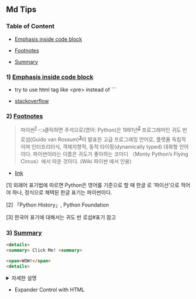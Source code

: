 ## Md Tips

### Table of Content

- [Emphasis inside code block](#1-emphasis-inside-code-block)

- [Footnotes](#2-footnotes)

- [Summary](#3-summary)

### 1) [Emphasis inside code block](#1-emphasis-inside-code-block)

- try to use html tag like \<pre> instead of \`\`\`

- [stackoverflow](https://stackoverflow.com/questions/24663685/add-emphasis-github-flavored-markdown-within-code-block)

### 2) [Footnotes](#2-footnotes)

> 파이썬<sup>[1](#footnote_1)</sup> 👈클릭하면 주석으로(영어: Python)은 1991년<sup>[2](#footnote_2)</sup> 프로그래머인 귀도 반 로섬(Guido van Rossum)<sup>[3](#footnote_3)</sup>이 발표한 고급 프로그래밍 언어로, 플랫폼 독립적이며 인터프리터식, 객체지향적, 동적 타이핑(dynamically typed) 대화형 언어이다. 파이썬이라는 이름은 귀도가 좋아하는 코미디 〈Monty Python’s Flying Circus〉에서 따온 것이다. (Wiki 파이썬 에서 인용)

- [link](https://lynmp.com/ko/article/nu86c16d8f09c9fbd8)

<a name="footnote_1">[1]</a> 외래어 표기법에 따르면 Python은 영어를 기준으로 할 때 한글
로 ‘파이선’으로 적어야 하나, 정식으로 채택된 한글 표기는 파이썬이다.

<a name="footnote_2">[2]</a> 「Python History」, Python Foundation

<a name="footnote_3">[3]</a> 한국어 표기에 대해서는 귀도 반 로섬#표기 참고

### 3) [Summary](#3-Summary)

```html
<details>
<summary> Click Me! <summary>

<span>WOW!</span>
<details>
```

<details>
<summary>자세한 설명</summary>

<span>WOW!</span>
</details>

- Expander Control with HTML

